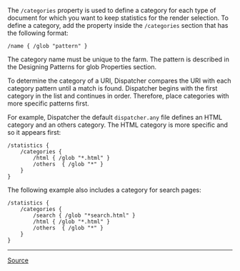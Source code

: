 The `/categories` property is used to define a category for each type of document for which you want to keep statistics for the render selection. To define a category, add the property inside the `/categories` section that has the following format:

```
/name { /glob "pattern" }
```

The category name must be unique to the farm. The pattern is described in the Designing Patterns for glob Properties section.

To determine the category of a URI, Dispatcher compares the URI with each category pattern until a match is found. Dispatcher begins with the first category in the list and continues in order. Therefore, place categories with more specific patterns first.

For example, Dispatcher the default `dispatcher.any` file defines an HTML category and an others category. The HTML category is more specific and so it appears first:

```
/statistics {
	/categories {
		/html { /glob "*.html" }
		/others  { /glob "*" }
	}
}
```

The following example also includes a category for search pages:

```
/statistics {
	/categories {
		/search { /glob "*search.html" }
		/html { /glob "*.html" }
		/others  { /glob "*" }
	}
}
```

---

[Source](https://experienceleague.adobe.com/docs/experience-manager-dispatcher/using/configuring/dispatcher-configuration.html?lang=en#defining-statistics-categories)
